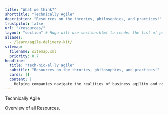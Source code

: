 ```yaml
---
title: "What we think?"
shorttitle: "Technically Agile"
description: "Resources on the throries, philosophies, and practices!"
trustpilot: false
url: "/resources/"
layout: "section" # Hugo will use section.html to render the list of pages
aliases:
  - /learn/agile-delivery-kit/
sitemap:
  filename: sitemap.xml
  priority: 0.7
headline:
  title: "tech·nic·al·ly agile"
  subtitle: "Resources on the throries, philosophies, and practices!"
  cards: []
  content: |
    Helping companies navigate the realities of business agility and not just be technically agile! Regular content on Scrum, Agility, & DevOps!
---
```


Technically Agile

Overview of all Resources.
